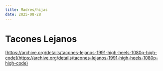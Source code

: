```yaml
---
title: Madres/hijas
date: 2025-08-28
---
```


# Tacones Lejanos

[https://archive.org/details/tacones-lejanos-1991-high-heels-1080p-high-code](https://archive.org/details/tacones-lejanos-1991-high-heels-1080p-high-code)